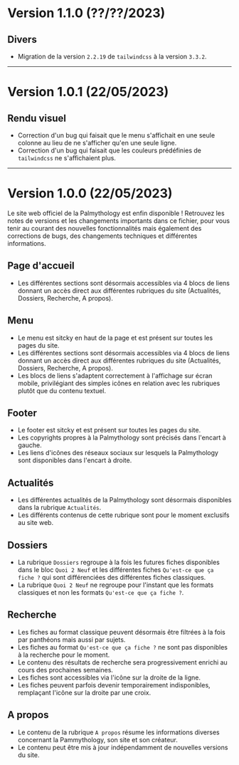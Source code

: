 # Version 1.1.0 (??/??/2023)

## Divers

- Migration de la version `2.2.19` de `tailwindcss` à la version `3.3.2`.

---

# Version 1.0.1 (22/05/2023)

## Rendu visuel

- Correction d'un bug qui faisait que le menu s'affichait en une seule colonne au lieu de ne s'afficher qu'en une seule ligne.
- Correction d'un bug qui faisait que les couleurs prédéfinies de `tailwindcss` ne s'affichaient plus.

---

# Version 1.0.0 (22/05/2023)

Le site web officiel de la Palmythology est enfin disponible ! Retrouvez les notes de versions et les changements importants dans ce fichier, pour vous tenir au courant des nouvelles fonctionnalités mais également des corrections de bugs, des changements techniques et différentes informations.

## Page d'accueil

- Les différentes sections sont désormais accessibles via 4 blocs de liens donnant un accès direct aux différentes rubriques du site (Actualités, Dossiers, Recherche, A propos).

## Menu

- Le menu est sitcky en haut de la page et est présent sur toutes les pages du site.
- Les différentes sections sont désormais accessibles via 4 blocs de liens donnant un accès direct aux différentes rubriques du site (Actualités, Dossiers, Recherche, A propos).
- Les blocs de liens s'adaptent correctement à l'affichage sur écran mobile, privilégiant des simples icônes en relation avec les rubriques plutôt que du contenu textuel.

## Footer

- Le footer est sitcky et est présent sur toutes les pages du site.
- Les copyrights propres à la Palmythology sont précisés dans l'encart à gauche.
- Les liens d'icônes des réseaux sociaux sur lesquels la Palmythology sont disponibles dans l'encart à droite.

## Actualités

- Les différentes actualités de la Palmythology sont désormais disponibles dans la rubrique `Actualités`.
- Les différents contenus de cette rubrique sont pour le moment exclusifs au site web.

## Dossiers

- La rubrique `Dossiers` regroupe à la fois les futures fiches disponibles dans le bloc `Quoi 2 Neuf` et les différentes fiches `Qu'est-ce que ça fiche ?` qui sont différenciées des différentes fiches classiques.
- La rubrique `Quoi 2 Neuf` ne regroupe pour l'instant que les formats classiques et non les formats `Qu'est-ce que ça fiche ?`.

## Recherche

- Les fiches au format classique peuvent désormais être filtrées à la fois par panthéons mais aussi par sujets.
- Les fiches au format `Qu'est-ce que ça fiche ?` ne sont pas disponibles à la recherche pour le moment.
- Le contenu des résultats de recherche sera progressivement enrichi au cours des prochaines semaines.
- Les fiches sont accessibles via l'icône sur la droite de la ligne.
- Les fiches peuvent parfois devenir temporairement indisponibles, remplaçant l'icône sur la droite par une croix.

## A propos

- Le contenu de la rubrique `A propos` résume les informations diverses concernant la Pammythology, son site et son créateur.
- Le contenu peut être mis à jour indépendamment de nouvelles versions du site.

